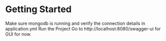 # Getting Started

Make sure mongodb is running and verify the connection details in application.yml
Run the Project
Go to http://localhost:8080/swagger-ui for GUI for now.

